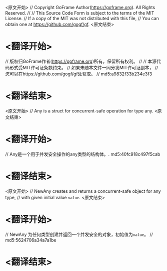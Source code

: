 
<原文开始>
// Copyright GoFrame Author(https://goframe.org). All Rights Reserved.
//
// This Source Code Form is subject to the terms of the MIT License.
// If a copy of the MIT was not distributed with this file,
// You can obtain one at https://github.com/gogf/gf.
<原文结束>

# <翻译开始>
// 版权归GoFrame作者(https://goframe.org)所有。保留所有权利。
//
// 本源代码形式受MIT许可证条款约束。
// 如果未随本文件一同分发MIT许可证副本，
// 您可以在https://github.com/gogf/gf处获取。
// md5:a9832f33b234e3f3
# <翻译结束>


<原文开始>
// Any is a struct for concurrent-safe operation for type any.
<原文结束>

# <翻译开始>
// Any是一个用于并发安全操作的any类型的结构体。. md5:40fc918c497f5cab
# <翻译结束>


<原文开始>
// NewAny creates and returns a concurrent-safe object for any type,
// with given initial value `value`.
<原文结束>

# <翻译开始>
// NewAny 为任何类型创建并返回一个并发安全的对象，初始值为`value`。
// md5:5624706a34a7a1be
# <翻译结束>

